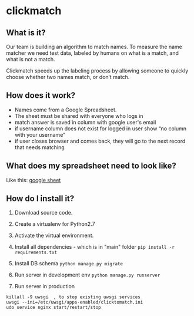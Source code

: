 # clickmatch

## What is it?

Our team is building an algorithm to match names. To measure the name matcher we need test data, labeled by humans on what is a match, and what is not a match.

Clickmatch speeds up the labeling process by allowing someone to quickly choose whether two names match, or don’t match. 

## How does it work? 

- Names come from a Google Spreadsheet. 
- The sheet must be shared with everyone who logs in
- match answer is saved in column with google user's email
- if username column does not exist for logged in user show “no column with your username”
- if user closes browser and comes back, they will go to the next record that needs matching

## What does my spreadsheet need to look like?

Like this: [google sheet](https://docs.google.com/spreadsheets/d/1H_pEqUHIHPxstgWCYa8yT8M4trcupbr1L2dMnGRdblE/edit#gid=0)

## How do I install it?

1. Download source code.
2. Create a virtualenv  for Python2.7
3. Activate the virtual environment.
4. Install all dependencies - which is in "main" folder
`pip install -r requirements.txt`  
  
5. Install DB schema 
`python manage.py migrate` 
	
6. Run server in development env
`python manage.py runserver`

7. Run server in production
```
killall -9 uwsgi  , to stop existing uwsgi services
uwsgi --ini=/etc/uwsgi/apps-enabled/clicktomatch.ini
udo service nginx start/restart/stop
```
